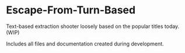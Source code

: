 # Escape-From-Turn-Based
Text-based extraction shooter loosely based on the popular titles today. (WIP)

Includes all files and documentation created during development.
